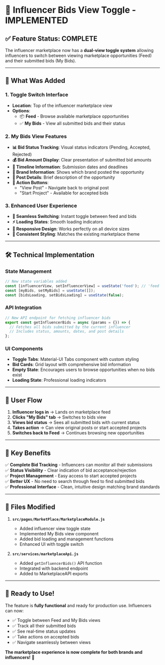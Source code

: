 # 🎉 Influencer Bids View Toggle - IMPLEMENTED

## ✅ **Feature Status: COMPLETE**

The influencer marketplace now has a **dual-view toggle system** allowing influencers to switch between viewing marketplace opportunities (Feed) and their submitted bids (My Bids).

---

## 🚀 **What Was Added**

### 1. **Toggle Switch Interface**
- **Location**: Top of the influencer marketplace view
- **Options**: 
  - 📦 **Feed** - Browse available marketplace opportunities
  - ✅ **My Bids** - View all submitted bids and their status

### 2. **My Bids View Features**
- **📊 Bid Status Tracking**: Visual status indicators (Pending, Accepted, Rejected)
- **💰 Bid Amount Display**: Clear presentation of submitted bid amounts
- **📅 Timeline Information**: Submission dates and deadlines
- **🏢 Brand Information**: Shows which brand posted the opportunity
- **📝 Post Details**: Brief description of the opportunity
- **🎯 Action Buttons**: 
  - "View Post" - Navigate back to original post
  - "Start Project" - Available for accepted bids

### 3. **Enhanced User Experience**
- **🔄 Seamless Switching**: Instant toggle between feed and bids
- **⚡ Loading States**: Smooth loading indicators
- **📱 Responsive Design**: Works perfectly on all device sizes
- **🎨 Consistent Styling**: Matches the existing marketplace theme

---

## 🛠 **Technical Implementation**

### **State Management**
```javascript
// New state variables added
const [influencerView, setInfluencerView] = useState('feed'); // 'feed' or 'bids'
const [myBids, setMyBids] = useState([]);
const [bidsLoading, setBidsLoading] = useState(false);
```

### **API Integration**
```javascript
// New API endpoint for fetching influencer bids
export const getInfluencerBids = async (params = {}) => {
  // Fetches all bids submitted by the current influencer
  // Includes status, amounts, dates, and post details
};
```

### **UI Components**
- **Toggle Tabs**: Material-UI Tabs component with custom styling
- **Bid Cards**: Grid layout with comprehensive bid information
- **Empty State**: Encourages users to browse opportunities when no bids exist
- **Loading State**: Professional loading indicators

---

## 📱 **User Flow**

1. **Influencer logs in** → Lands on marketplace feed
2. **Clicks "My Bids" tab** → Switches to bids view
3. **Views bid status** → Sees all submitted bids with current status
4. **Takes action** → Can view original posts or start accepted projects
5. **Switches back to Feed** → Continues browsing new opportunities

---

## 🎯 **Key Benefits**

✅ **Complete Bid Tracking** - Influencers can monitor all their submissions  
✅ **Status Visibility** - Clear indication of bid acceptance/rejection  
✅ **Project Management** - Easy access to start accepted projects  
✅ **Better UX** - No need to search through feed to find submitted bids  
✅ **Professional Interface** - Clean, intuitive design matching brand standards  

---

## 🔧 **Files Modified**

1. **`src/pages/MarketPlace/MarketplaceModule.js`**
   - Added influencer view toggle state
   - Implemented My Bids view component
   - Added bid loading and management functions
   - Enhanced UI with toggle switch

2. **`src/services/marketplaceApi.js`**
   - Added `getInfluencerBids()` API function
   - Integrated with backend endpoint
   - Added to MarketplaceAPI exports

---

## 🎉 **Ready to Use!**

The feature is **fully functional** and ready for production use. Influencers can now:
- ✅ Toggle between Feed and My Bids views
- ✅ Track all their submitted bids
- ✅ See real-time status updates
- ✅ Take actions on accepted bids
- ✅ Navigate seamlessly between views

**The marketplace experience is now complete for both brands and influencers!** 🚀